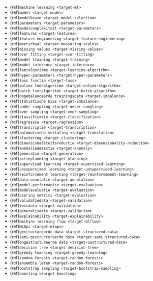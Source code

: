 - {ref}`machine learning <target-ml>`
- {ref}`model <target-model>`
- {ref}`modelkeuze <target-model-selection>`
- {ref}`parameters <target-parameters>`
- {ref}`modelcomplexiteit <target-parameters>`
- {ref}`features <target-features>`
- {ref}`feature engineering <target-feature-engineering>`
- {ref}`meetschaal <target-measuring-scales>`
- {ref}`missing values <target-missing-values>`
- {ref}`over fitting <target-over-fitting>`
- {ref}`model training <target-training>`
- {ref}`model inference <target-inference>`
- {ref}`leeralgoritme <target-learning-algorithm>`
- {ref}`hyper-parameters <target-hyper-parameters>`
- {ref}`loss functie <target-loss>`
- {ref}`online leeralgoritme <target-online-algorithm>`
- {ref}`batch leeralgoritme <target-batch-algorithm>`
- {ref}`ongebalanceerde trainingsdata <target-imbalance>`
- {ref}`statistische bias <target-imbalance>`
- {ref}`under sampling <target-under-sampling>`
- {ref}`over sampling <target-over-sampling>`
- {ref}`klassificatie <target-classification>`
- {ref}`regressie <target-regression>`
- {ref}`transcriptie <target-transcription>`
- {ref}`automatische vertaling <target-translation>`
- {ref}`clustering <target-clustering>`
- {ref}`dimensionaliteitsreductie <target-dimensionality-reduction>`
- {ref}`anomaliedetectie <target-anomaly>`
- {ref}`generatie <target-generation>`
- {ref}`actieplanning <target-planning>`
- {ref}`supervised learning <target-supervised-learning>`
- {ref}`unsupervised learning <target-unsupervised-learning>`
- {ref}`reinforcement learning <target-reinforcement-learning>`
- {ref}`data-annotatie <target-annotation>`
- {ref}`model-performantie <target-evaluation>`
- {ref}`modelevaluatie <target-evaluation>`
- {ref}`scoring metrics <target-evaluation>`
- {ref}`validatiedata <target-validation>`
- {ref}`testdata <target-validation>`
- {ref}`generalisatie <target-validation>`
- {ref}`explainability <target-explainability>`
- {ref}`machine learning flow <target-mlflow>`
- {ref}`MLOps <target-mlops>`
- {ref}`gestructureerde data <target-structured-data>`
- {ref}`semi-gestructureerde data <target-semi-structured-data>`
- {ref}`ongestructureerde data <target-unstructured-data>`
- {ref}`decision tree <target-decision-tree>`
- {ref}`greedy learning <target-greedy-learning>`
- {ref}`random forests <target-random-forests>`
- {ref}`ensemble leren <target-random-forests>`
- {ref}`bootstrap sampling <target-bootstrap-sampling>`
- {ref}`boosting <target-boosting>`